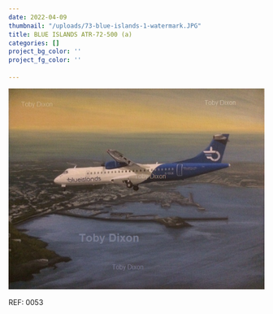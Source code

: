 ```yaml
---
date: 2022-04-09
thumbnail: "/uploads/73-blue-islands-1-watermark.JPG"
title: BLUE ISLANDS ATR-72-500 (a)
categories: []
project_bg_color: ''
project_fg_color: ''

---
```

![](/uploads/73-blue-islands-1-watermark.JPG)

REF: 0053